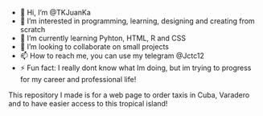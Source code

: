 - 👋 Hi, I’m @TKJuanKa
- 👀 I’m interested in programming, learning, designing and creating from scratch
- 🌱 I’m currently learning Pyhton, HTML, R and CSS
- 💞️ I’m looking to collaborate on small projects
- 📫 How to reach me, you can use my telegram @Jctc12 
- ⚡ Fun fact: I really dont know what Im doing, but im trying to progress for my career and professional life!

This repository I made is for a web page to order taxis in Cuba, Varadero and to have easier access to this tropical island!
